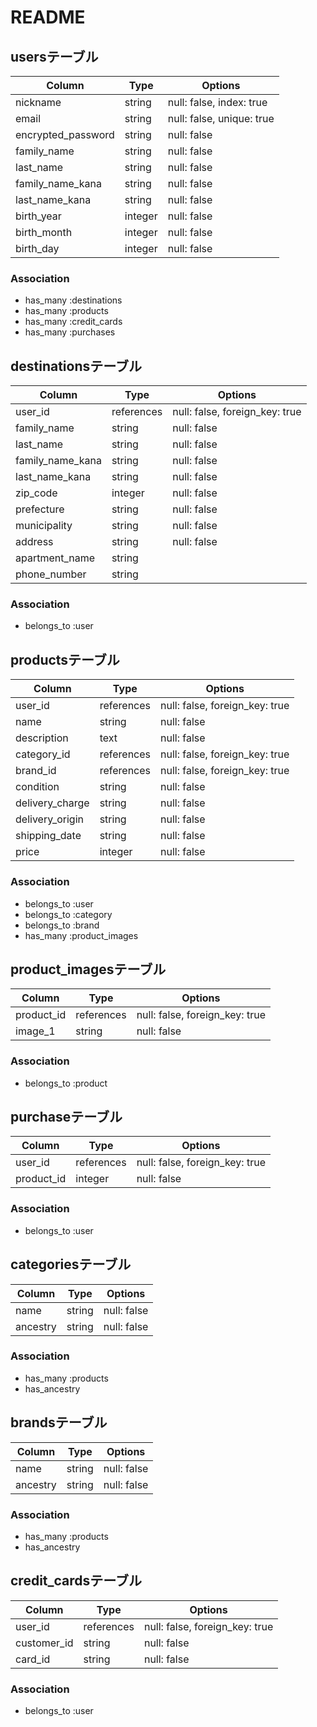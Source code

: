 # README

## usersテーブル
|Column|Type|Options|
|------|----|-------|
|nickname|string|null: false, index: true|
|email|string|null: false, unique: true|
|encrypted_password|string|null: false|
|family_name|string|null: false|
|last_name|string|null: false|
|family_name_kana|string|null: false|
|last_name_kana|string|null: false|
|birth_year|integer|null: false|
|birth_month|integer|null: false|
|birth_day|integer|null: false|

### Association
- has_many :destinations
- has_many :products
- has_many :credit_cards
- has_many :purchases


## destinationsテーブル
|Column|Type|Options|
|------|----|-------|
|user_id|references|null: false, foreign_key: true|
|family_name|string|null: false|
|last_name|string|null: false|
|family_name_kana|string|null: false|
|last_name_kana|string|null: false|
|zip_code|integer|null: false|
|prefecture|string|null: false|
|municipality|string|null: false|
|address|string|null: false|
|apartment_name|string|
|phone_number|string|

### Association
- belongs_to :user


## productsテーブル
|Column|Type|Options|
|------|----|-------|
|user_id|references|null: false, foreign_key: true|
|name|string|null: false|
|description|text|null: false|
|category_id|references|null: false, foreign_key: true|
|brand_id|references|null: false, foreign_key: true|
|condition|string|null: false|
|delivery_charge|string|null: false|
|delivery_origin|string|null: false|
|shipping_date|string|null: false|
|price|integer|null: false|

### Association
- belongs_to :user
- belongs_to :category
- belongs_to :brand
- has_many :product_images


## product_imagesテーブル
|Column|Type|Options|
|------|----|-------|
|product_id|references|null: false, foreign_key: true|
|image_1|string|null: false|

### Association
- belongs_to :product


## purchaseテーブル
|Column|Type|Options|
|------|----|-------|
|user_id|references|null: false, foreign_key: true|
|product_id|integer|null: false|

### Association
- belongs_to :user


## categoriesテーブル
|Column|Type|Options|
|------|----|-------|
|name|string|null: false|
|ancestry|string|null: false|

### Association
- has_many :products
- has_ancestry


## brandsテーブル
|Column|Type|Options|
|------|----|-------|
|name|string|null: false|
|ancestry|string|null: false|

### Association
- has_many :products
- has_ancestry


## credit_cardsテーブル
|Column|Type|Options|
|------|----|-------|
|user_id|references|null: false, foreign_key: true|
|customer_id|string|null: false|
|card_id|string|null: false|

### Association
- belongs_to :user